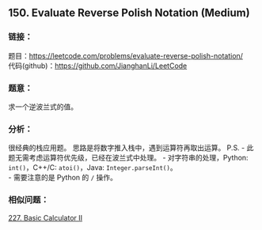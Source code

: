 ## 150. Evaluate Reverse Polish Notation (Medium)

### **链接**：
题目：https://leetcode.com/problems/evaluate-reverse-polish-notation/  
代码(github)：https://github.com/JianghanLi/LeetCode

### **题意**：
求一个逆波兰式的值。

### **分析**：
很经典的栈应用题。
思路是将数字推入栈中，遇到运算符再取出运算。
P.S.
	- 此题无需考虑运算符优先级，已经在波兰式中处理。
	- 对字符串的处理，Python: `int()`，C++/C: `atoi()`，Java: `Integer.parseInt()`。  
	- 需要注意的是 Python 的 `/` 操作。

### **相似问题**：
[227. Basic Calculator II](../227.Basic_Calculator_II)